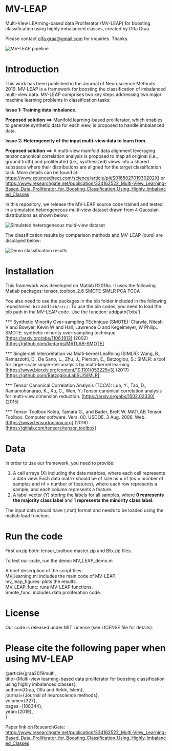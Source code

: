 # MV-LEAP
Multi-View LEArning-based data Proliferator (MV-LEAP) for boosting classification using highly imbalanced classes, created by Olfa Graa.

Please contact olfa.graa@gmail.com for inquiries. Thanks.

![MV-LEAP pipeline](http://basira-lab.com/mvleap_0/)

# Introduction

This work has been published in the Journal of Neuroscience Methods 2019. MV-LEAP is a framework for boosting the classification of imbalanced multi-view data. MV-LEAP comprises two key steps addressing two major machine learning problems in classification tasks:

**Issue 1: Training data imbalance.**  

**Proposed solution ==>** Manifold learning-based proliferator, which enables to generate synthetic data for each view, is proposed to handle imbalanced data.

**Issue 2: Heterogeneity of the input multi-view data to learn from.**

**Proposed solution ==>** A multi-view manifold data alignment leveraging tensor canonical correlation analysis is proposed to map all original (i.e., ground truth) and proliferated (i.e., synthesized) views into a shared subspace where their distributions are aligned for the target classification task.
More details can be found at: https://www.sciencedirect.com/science/article/pii/S016502701930202X) or https://www.researchgate.net/publication/334162522_Multi-View_Learning-Based_Data_Proliferator_for_Boosting_Classification_Using_Highly_Imbalanced_Classes

In this repository, we release the MV-LEAP source code trained and tested in a simulated heterogeneous multi-view dataset drawn from 4 Gaussian distributions as shown below:


![Simulated heterogeneous multi-view dataset](http://basira-lab.com/mvleap_1/)

The classification results by comparison methods and MV-LEAP (ours) are displayed below:

![Demo classification results](http://basira-lab.com/mvleap_2/)

# Installation

This framework was developed on Matlab R2018a. It uses the following Matlab packages:
tensor_toolbox_2.6
SMOTE
SIMLR
PCA
TCCA

You also need to use the packages in the bib folder included in the following repositories: `bib` and `bib/src/`.
To use the bib codes, you need to load the bib path in the MV-LEAP code. Use the function: addpath('bib/')

*** Synthetic Minority Over-sampling TEchnique (SMOTE):
Chawla, Nitesh V and Bowyer, Kevin W and Hall, Lawrence O and Kegelmeyer, W Philip.: SMOTE: synthetic minority over-sampling technique. [https://arxiv.org/abs/1106.1813] (2002) [https://github.com/kedarps/MATLAB-SMOTE]

*** Single‐cell Interpretation via Multi‐kernel LeaRning (SIMLR):
Wang, B., Ramazzotti, D., De Sano, L., Zhu, J., Pierson, E., Batzoglou, S.: SIMLR: a tool for large-scale single-cell analysis by multi-kernel learning. [https://www.biorxiv.org/content/10.1101/052225v3] (2017) [https://github.com/BatzoglouLabSU/SIMLR].

*** Tensor Canonical Correlation Analysis (TCCA):
Luo, Y., Tao, D., Ramamohanarao, K., Xu, C., Wen, Y.:Tensor canonical correlation analysis for multi-view dimension reduction. [https://arxiv.org/abs/1502.02330] (2015)

*** Tensor Toolbox
Kolda, Tamara G., and Bader, Brett W. MATLAB Tensor Toolbox. Computer software. Vers. 00. USDOE. 3 Aug. 2006. Web. [https://www.tensortoolbox.org] (2016) [https://gitlab.com/tensors/tensor_toolbox]

# Data
In order to use our framework, you need to provide: 
1) A cell arrays (X) including the data matrices, where each cell represents a data view. Each data matrix should be of size ns × nf (ns = number of samples and nf = number of features), where each row represents a sample, and each column represents a feature. 
2) A label vector (Y) storing the labels for all samples, where **0 represents the majority class label** and **1 represents the minority class label.**

The input data should have (.mat) format and needs to be loaded using the matlab load function. 

# Run the code
First unzip both: tensor_toolbox-master.zip and Bib.zip files.

To test our code, run the demo: MV_LEAP_demo.m

A brief description of the script files: <br/>
MV_learning.m: includes the main code of MV-LEAP.<br/>
mv_leap_figures: plots the results.<br/>
MV_LEAP_func: runs MV-LEAP functions.<br/>
Smote_func: includes data proliferation code.<br/>


# License
Our code is released under MIT License (see LICENSE file for details).

# Please cite the following paper when using MV-LEAP

@article{graa2019multi,<br/>
  title={Multi-view learning-based data proliferator for boosting classification using highly imbalanced classes},<br/>
  author={Graa, Olfa and Rekik, Islem},<br/>
  journal={Journal of neuroscience methods},<br/>
  volume={327},<br/>
  pages={108344},<br/>
  year={2019},<br/>
  }


Paper link on ResearchGate: https://www.researchgate.net/publication/334162522_Multi-View_Learning-Based_Data_Proliferator_for_Boosting_Classification_Using_Highly_Imbalanced_Classes
